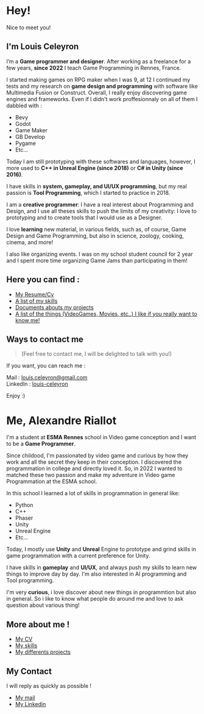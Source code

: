 # Hey!

Nice to meet you!

##  I'm Louis Celeyron


I’m a **Game programmer and designer**. After working as a freelance for a few years, **since 2022** I teach Game Programming in Rennes, France.

I started making games on RPG maker when I was 9, at 12 I continued my tests and my research on **game design and programming** with software like Multimedia Fusion or Construct.
Overall, I really enjoy discovering game engines and frameworks. Even if I didn't work proffesionnaly on all of them I dabbled with :
- Bevy
- Godot
- Game Maker
- GB Develop
- Pygame
- Etc...

Today I am still prototyping with these softwares and languages, however, I more used to **C++ in Unreal Engine (since 2018)**  or **C# in Unity (since 2016)**.


I have skills in **system, gameplay, and UI/UX programming**, but my real passion is **Tool Programming**, which I started to practice in 2018.

I am a **creative programmer**: I have a real interest about Programming and Design, and I use all theses skills to push the limits of my creativity: I love to prototyping and to create tools that I would use as a Designer.

I love **learning** new material, in various fields, such as, of course, Game Design and Game Programming, but also in science, zoology, cooking, cinema, and more!

I also like organizing events. I was on my school student council for 2 year and I spent more time organizing Game Jams than participating in them!


## Here you can find :

- [My Resume/Cv](https://github.com/LouisViktorCeleyron/Portfolio/blob/master/Documents/louisceleyron.pdf)
- [A list of my skills](https://github.com/LouisViktorCeleyron/Portfolio/blob/master/Skills/MySkills.md)
- [Documents abouts my projects](https://github.com/LouisViktorCeleyron/Portfolio/blob/master/Projects/MyProjects.md)
- [A list of the things (VideoGames, Movies, etc..) I like if you really want to know me!](https://github.com/LouisViktorCeleyron/Portfolio/blob/master/WhatILike/ThingsILike.md)


## Ways to contact me

>(Feel free to contact me, I will be delighted to talk with you!)

If you want, you can reach me :

Mail : [louis.celeyron@gmail.com](louis.celeyron@gmail.com)  
LinkedIn : [louis-celeyron](https://www.linkedin.com/in/louis-celeyron/)

Enjoy :)



# Me, Alexandre Riallot

I'm a student at **ESMA Rennes** school in Video game conception and I want to be a **Game Programmer**.

Since childood, I'm passionated by video game and curious by how they work and all the secret they keep in their conception. I discovered the programmation in college and directly loved it. So, in 2022 I wanted to matched these two passion and make my adventure in Video game Programmation at the ESMA school.

In this school I learned a lot of skills in programmation in general like:

* Python
* C++
* Phaser
* Unity
* Unreal Engine
* Etc...

Today, I mostly use **Unity** and **Unreal** Engine to prototype and grind skills in game programmation with a current preference for Unity.

I have skills in **gameplay** and **UI/UX**, and always push my skills to learn new things to improve day by day. I'm also interested in AI programming and Tool programming.

I'm very **curious**, i love discover about new things in programmtion but also in general. So i like to know what people do around me and love to ask question about various thing!


## More about me !

* [My CV](https://github.com/AshiyroMisachi/RiallotAlexandre_Portfolio/blob/main/Documents/RiallotAlexandre_CV.pdf)
* [My skills](https://github.com/AshiyroMisachi/RiallotAlexandre_Portfolio/blob/main/Skills/Skills.md)
* [My differents projects](https://github.com/AshiyroMisachi/RiallotAlexandre_Portfolio/blob/main/Projects/Projects.md)


## My Contact

I will reply as quickly as possible !

* [My mail](mailto:RiallotAlexandre@hotmail.com)
* [My Linkedin](https://www.linkedin.com/in/alexandre-riallot-582a4b351/)